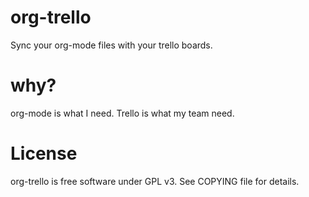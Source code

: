 org-trello
==========

Sync your org-mode files with your trello boards.

# why?

org-mode is what I need.
Trello is what my team need.

# License

org-trello is free software under GPL v3. See COPYING file for details.
